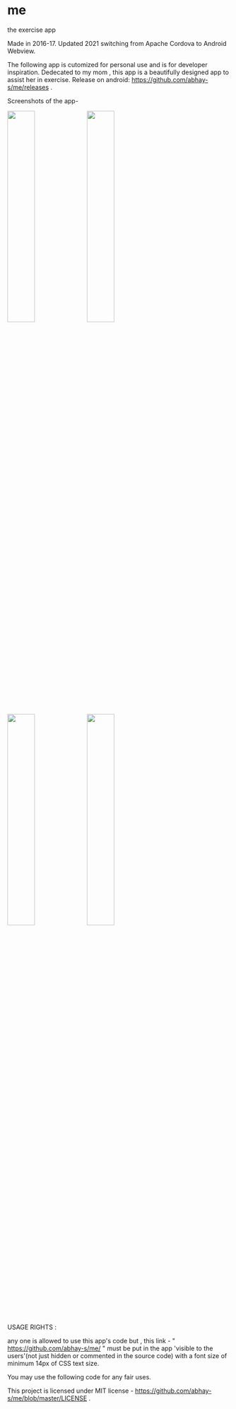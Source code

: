 # me
the exercise app

Made in 2016-17. Updated 2021 switching from Apache Cordova to Android Webview.

The following app is cutomized for personal use and is for developer inspiration. Dedecated to my mom , this app is a beautifully designed app to assist her in exercise.
Release on android: https://github.com/abhay-s/me/releases .

Screenshots of the app-
<p float="left">
<img src="https://raw.githubusercontent.com/abhay-s/me/master/screenshots/n1.jpg" width="35%" display = "inline">
<img src="https://raw.githubusercontent.com/abhay-s/me/master/screenshots/n2.jpg" width="35%" style="display:inline">
<img src="https://raw.githubusercontent.com/abhay-s/me/master/screenshots/n3.jpg" width="35%" style="display:inline">
<img src="https://raw.githubusercontent.com/abhay-s/me/master/screenshots/n4.jpg" width="35%" style="display:inline">
</p>
USAGE RIGHTS :

any one is allowed to use this app's code but , this link  - " https://github.com/abhay-s/me/ " must be put in the app 'visible to the users'(not just hidden or commented in the source code) with a font size of minimum 14px of CSS text size.

You may use the following code for any fair uses.

This project is licensed under MIT license - https://github.com/abhay-s/me/blob/master/LICENSE .

